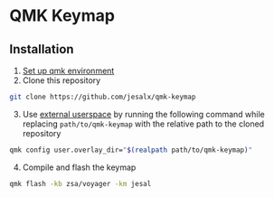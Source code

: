 # QMK Keymap

## Installation

1. [Set up qmk environment](https://docs.qmk.fm/newbs_getting_started)
2. Clone this repository

```bash
git clone https://github.com/jesalx/qmk-keymap
```

3. Use [external userspace](https://docs.qmk.fm/newbs_external_userspace) by running the following command while replacing `path/to/qmk-keymap` with the relative path to the cloned repository

```bash
qmk config user.overlay_dir="$(realpath path/to/qmk-keymap)"
```

4. Compile and flash the keymap

```bash
qmk flash -kb zsa/voyager -km jesal
```
